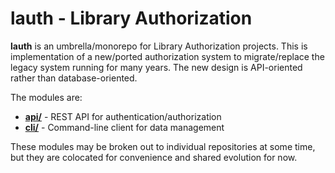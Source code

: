 # lauth - Library Authorization

**lauth** is an umbrella/monorepo for Library Authorization projects. This is
implementation of a new/ported authorization system to migrate/replace the
legacy system running for many years. The new design is API-oriented rather
than database-oriented.

The modules are:

 - **[api/](./api/)** - REST API for authentication/authorization
 - **[cli/](./cli/)** - Command-line client for data management

These modules may be broken out to individual repositories at some time, but
they are colocated for convenience and shared evolution for now.
